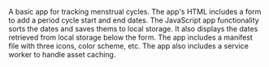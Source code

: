 A basic app for tracking menstrual cycles. The app's HTML includes a form to add a period cycle start and end dates. The JavaScript app functionality sorts the dates and saves thems to local storage. It also displays the dates retrieved from local storage below the form. The app includes a manifest file with three icons, color scheme, etc. The app also includes a service worker to handle asset caching.
